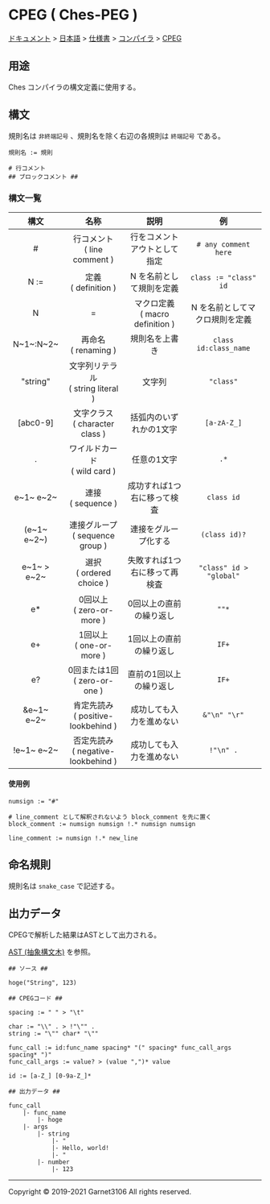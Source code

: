 # CPEG ( Ches-PEG )

[ドキュメント](../../../../index.md) > [日本語](../../../index.md) > [仕様書](../../index.md) > [コンパイラ](../index.md) > [CPEG](./index.md)

## 用途

Ches コンパイラの構文定義に使用する。

## 構文

規則名は `非終端記号` 、規則名を除く右辺の各規則は `終端記号` である。

```
規則名 := 規則

# 行コメント
## ブロックコメント ##
```

### 構文一覧

|構文|名称|説明|例|
|:-:|:-:|:-:|:-:|
|#|行コメント<br>( line comment )|行をコメントアウトとして指定|`# any comment here`|
|N :=|定義<br>( definition )|N を名前として規則を定義|`class := "class" id`|
|N |=|マクロ定義<br>( macro definition )|N を名前としてマクロ規則を定義|`class := "class" id`|
|N~1~:N~2~|再命名<br>( renaming )|規則名を上書き|`class id:class_name`|
|"string"|文字列リテラル<br>( string literal )|文字列|`"class"`|
|[abc0-9]|文字クラス<br>( character class )|括弧内のいずれかの1文字|`[a-zA-Z_]`|
|.|ワイルドカード<br>( wild card )|任意の1文字|`.*`|
|e~1~ e~2~|連接<br>( sequence )|成功すれば1つ右に移って検査|`class id`|
|(e~1~ e~2~)|連接グループ<br>( sequence group )|連接をグループ化する|`(class id)?`|
|e~1~ > e~2~|選択<br>( ordered choice )|失敗すれば1つ右に移って再検査|`"class" id > "global"`|
|e\*|0回以上<br>( zero-or-more )|0回以上の直前の繰り返し|`""*`|
|e+|1回以上<br>( one-or-more )|1回以上の直前の繰り返し|`IF+`|
|e?|0回または1回<br>( zero-or-one )|直前の1回以上の繰り返し|`IF+`|
|&e~1~ e~2~|肯定先読み<br>( positive-lookbehind )|成功しても入力を進めない|`&"\n" "\r"`|
|!e~1~ e~2~|否定先読み<br>( negative-lookbehind ) |成功しても入力を進めない|`!"\n" .`|

#### 使用例

```
numsign := "#"

# line_comment として解釈されないよう block_comment を先に置く
block_comment := numsign numsign !.* numsign numsign

line_comment := numsign !.* new_line
```

## 命名規則

規則名は `snake_case` で記述する。

## 出力データ

CPEGで解析した結果はASTとして出力される。

[AST (抽象構文木)](../ast/index.md) を参照。

```
## ソース ##

hoge("String", 123)

## CPEGコード ##

spacing := " " > "\t"

char := "\\" . > !"\"" .
string := "\"" char* "\""

func_call := id:func_name spacing* "(" spacing* func_call_args spacing* ")"
func_call_args := value? > (value ",")* value

id := [a-Z_] [0-9a-Z_]*

## 出力データ ##

func_call
    |- func_name
        |- hoge
    |- args
        |- string
            |- "
            |- Hello, world!
            |- "
        |- number
            |- 123
```

---

Copyright © 2019-2021 Garnet3106 All rights reserved.
